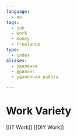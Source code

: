 ```yaml
---
language:
  - en
tags:
  - job
  - work
  - money
  - freelance
type:
  - index
aliases:
  - удаленка
  - фриланс
  - удаленная работа

---
```

# Work Variety
[[IT Work]]
[[DIY Work]]

